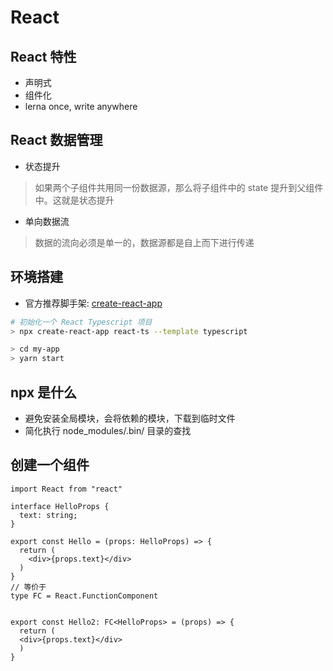 # React

## React 特性

- 声明式
- 组件化
- lerna once, write anywhere


## React 数据管理

- 状态提升

> 如果两个子组件共用同一份数据源，那么将子组件中的 state 提升到父组件中。这就是状态提升

- 单向数据流

> 数据的流向必须是单一的，数据源都是自上而下进行传递

## 环境搭建

- 官方推荐脚手架: [create-react-app](https://github.com/facebook/create-react-app)

```bash
# 初始化一个 React Typescript 项目
> npx create-react-app react-ts --template typescript

> cd my-app
> yarn start
```

## npx 是什么

- 避免安装全局模块，会将依赖的模块，下载到临时文件
- 简化执行 node_modules/.bin/ 目录的查找


## 创建一个组件

```tsx
import React from "react"

interface HelloProps {
  text: string;
}

export const Hello = (props: HelloProps) => {
  return (
    <div>{props.text}</div>
  )
}
// 等价于
type FC = React.FunctionComponent


export const Hello2: FC<HelloProps> = (props) => {
  return (
  <div>{props.text}</div>
  )
}
```